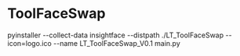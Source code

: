 # ToolFaceSwap

pyinstaller --collect-data insightface --distpath ./LT_ToolFaceSwap --icon=logo.ico --name LT_ToolFaceSwap_V0.1 main.py